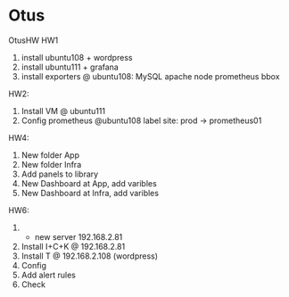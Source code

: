 # Otus
 OtusHW
HW1
1) install ubuntu108 + wordpress 
2) install ubuntu111 + grafana
3) install exporters @ ubuntu108:
    MySQL
    apache
    node
    prometheus
    bbox

HW2:

1) Install VM @ ubuntu111
2) Config prometheus @ubuntu108  label site: prod -> prometheus01

HW4:
1) New folder App
2) New folder Infra
3) Add panels to library
4) New Dashboard at App, add varibles
5) New Dashboard at Infra, add varibles

HW6:
1) + new server 192.168.2.81
2) Install I+C+K @ 192.168.2.81 
3) Install T @ 192.168.2.108 (wordpress)
4) Config
5) Add alert rules
6) Check